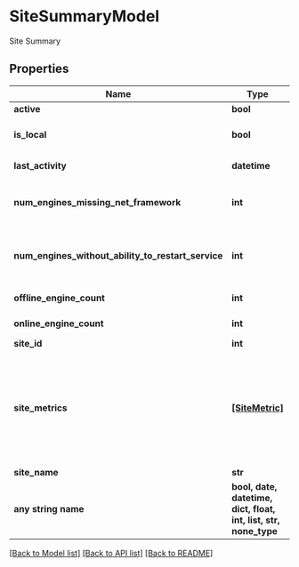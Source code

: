 # SiteSummaryModel

Site Summary

## Properties
Name | Type | Description | Notes
------------ | ------------- | ------------- | -------------
**active** | **bool** | Is Site Active | [optional] 
**is_local** | **bool** | Indicates if this site is the local site that cannot have engines assigned | [optional] 
**last_activity** | **datetime** | Last Date of Activity of Site | [optional] 
**num_engines_missing_net_framework** | **int** | The number of engines on the site missing the minimum DotNet Framework | [optional] 
**num_engines_without_ability_to_restart_service** | **int** | The number of engines on the site without the ability to restart the service, required for upgrades | [optional] 
**offline_engine_count** | **int** | Offline Engine Count of Site | [optional] 
**online_engine_count** | **int** | Online Engine Count of Site | [optional] 
**site_id** | **int** | Id of Site | [optional] 
**site_metrics** | [**[SiteMetric]**](SiteMetric.md) | List of Metrics for this site such as ConnectionStatusOffline, ConnectionStatusOnline, ActivationStatusPending, LostConnection, and more.  Only returned on a search when IncludeSiteMetrics is true. | [optional] 
**site_name** | **str** | Name of Site | [optional] 
**any string name** | **bool, date, datetime, dict, float, int, list, str, none_type** | any string name can be used but the value must be the correct type | [optional]

[[Back to Model list]](../README.md#documentation-for-models) [[Back to API list]](../README.md#documentation-for-api-endpoints) [[Back to README]](../README.md)


